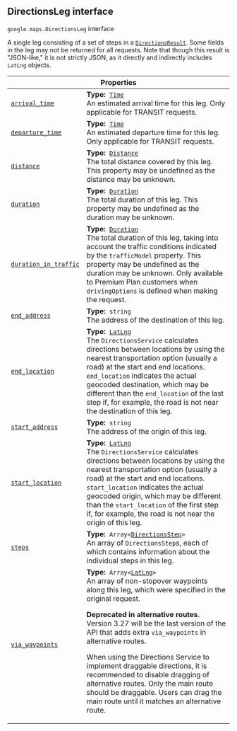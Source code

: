 
<devsite-heading text=" DirectionsLeg interface" for="DirectionsLeg" level="h2" link="" toc="" back-to-top=""><h2 id="DirectionsLeg" is-upgraded="">DirectionsLeg interface </h2></devsite-heading>
<p>
<code translate="no" dir="ltr"><span itemprop="path">google.maps</span>.<span itemprop="name">DirectionsLeg</span></code>
interface
</p>
<p>A single leg consisting of a set of steps in a <code translate="no" dir="ltr"><a href="DirectionsResult.md">DirectionsResult</a></code>. Some fields in the leg may not be returned for all requests. Note that though this result is "JSON-like," it is not strictly JSON, as it directly and indirectly includes <code translate="no" dir="ltr">LatLng</code> objects.</p>
<div class="devsite-table-wrapper"><table class="properties responsive" summary="interface DirectionsLeg - Properties">
<thead>
<tr><th colspan="2">Properties</th>
</tr></thead>
<tbody>
<tr id="DirectionsLeg.arrival_time">
<td itemprop="property"><code translate="no" dir="ltr"><a class="secret-link" href="#DirectionsLeg.arrival_time"><span>arrival_time</span></a></code></td>
<td><div><strong>Type:</strong>&nbsp; <code translate="no" dir="ltr"><a href="Time.md">Time</a></code></div>
<div class="desc">An estimated arrival time for this leg. Only applicable for TRANSIT requests.</div></td>
</tr>
<tr id="DirectionsLeg.departure_time">
<td itemprop="property"><code translate="no" dir="ltr"><a class="secret-link" href="#DirectionsLeg.departure_time"><span>departure_time</span></a></code></td>
<td><div><strong>Type:</strong>&nbsp; <code translate="no" dir="ltr"><a href="Time.md">Time</a></code></div>
<div class="desc">An estimated departure time for this leg. Only applicable for TRANSIT requests.</div></td>
</tr>
<tr id="DirectionsLeg.distance">
<td itemprop="property"><code translate="no" dir="ltr"><a class="secret-link" href="#DirectionsLeg.distance"><span>distance</span></a></code></td>
<td><div><strong>Type:</strong>&nbsp; <code translate="no" dir="ltr"><a href="Distance.md">Distance</a></code></div>
<div class="desc">The total distance covered by this leg. This property may be undefined as the distance may be unknown.</div></td>
</tr>
<tr id="DirectionsLeg.duration">
<td itemprop="property"><code translate="no" dir="ltr"><a class="secret-link" href="#DirectionsLeg.duration"><span>duration</span></a></code></td>
<td><div><strong>Type:</strong>&nbsp; <code translate="no" dir="ltr"><a href="Duration.md">Duration</a></code></div>
<div class="desc">The total duration of this leg. This property may be undefined as the duration may be unknown.</div></td>
</tr>
<tr id="DirectionsLeg.duration_in_traffic">
<td itemprop="property"><code translate="no" dir="ltr"><a class="secret-link" href="#DirectionsLeg.duration_in_traffic"><span>duration_in_traffic</span></a></code></td>
<td><div><strong>Type:</strong>&nbsp; <code translate="no" dir="ltr"><a href="Duration.md">Duration</a></code></div>
<div class="desc">The total duration of this leg, taking into account the traffic conditions indicated by the <code translate="no" dir="ltr">trafficModel</code> property. This property may be undefined as the duration may be unknown. Only available to Premium Plan customers when <code translate="no" dir="ltr">drivingOptions</code> is defined when making the request.</div></td>
</tr>
<tr id="DirectionsLeg.end_address">
<td itemprop="property"><code translate="no" dir="ltr"><a class="secret-link" href="#DirectionsLeg.end_address"><span>end_address</span></a></code></td>
<td><div><strong>Type:</strong>&nbsp; <code translate="no" dir="ltr">string</code></div>
<div class="desc">The address of the destination of this leg.</div></td>
</tr>
<tr id="DirectionsLeg.end_location">
<td itemprop="property"><code translate="no" dir="ltr"><a class="secret-link" href="#DirectionsLeg.end_location"><span>end_location</span></a></code></td>
<td><div><strong>Type:</strong>&nbsp; <code translate="no" dir="ltr"><a href="LatLng.md">LatLng</a></code></div>
<div class="desc">The <code translate="no" dir="ltr">DirectionsService</code> calculates directions between locations by using the nearest transportation option (usually a road) at the start and end locations. <code translate="no" dir="ltr">end_location</code> indicates the actual geocoded destination, which may be different than the <code translate="no" dir="ltr">end_location</code> of the last step if, for example, the road is not near the destination of this leg.</div></td>
</tr>
<tr id="DirectionsLeg.start_address">
<td itemprop="property"><code translate="no" dir="ltr"><a class="secret-link" href="#DirectionsLeg.start_address"><span>start_address</span></a></code></td>
<td><div><strong>Type:</strong>&nbsp; <code translate="no" dir="ltr">string</code></div>
<div class="desc">The address of the origin of this leg.</div></td>
</tr>
<tr id="DirectionsLeg.start_location">
<td itemprop="property"><code translate="no" dir="ltr"><a class="secret-link" href="#DirectionsLeg.start_location"><span>start_location</span></a></code></td>
<td><div><strong>Type:</strong>&nbsp; <code translate="no" dir="ltr"><a href="LatLng.md">LatLng</a></code></div>
<div class="desc">The <code translate="no" dir="ltr">DirectionsService</code> calculates directions between locations by using the nearest transportation option (usually a road) at the start and end locations. <code translate="no" dir="ltr">start_location</code> indicates the actual geocoded origin, which may be different than the <code translate="no" dir="ltr">start_location</code> of the first step if, for example, the road is not near the origin of this leg.</div></td>
</tr>
<tr id="DirectionsLeg.steps">
<td itemprop="property"><code translate="no" dir="ltr"><a class="secret-link" href="#DirectionsLeg.steps"><span>steps</span></a></code></td>
<td><div><strong>Type:</strong>&nbsp; <code translate="no" dir="ltr">Array&lt;<a href="DirectionsStep.md">DirectionsStep</a>&gt;</code></div>
<div class="desc">An array of <code translate="no" dir="ltr">DirectionsStep</code>s, each of which contains information about the individual steps in this leg.</div></td>
</tr>
<tr id="DirectionsLeg.via_waypoints">
<td itemprop="property"><code translate="no" dir="ltr"><a class="secret-link" href="#DirectionsLeg.via_waypoints"><span>via_waypoints</span></a></code></td>
<td><div><strong>Type:</strong>&nbsp; <code translate="no" dir="ltr">Array&lt;<a href="LatLng.md">LatLng</a>&gt;</code></div>
<div class="desc">An array of non-stopover waypoints along this leg, which were specified in the original request. <p> <strong>Deprecated in alternative routes</strong>. Version 3.27 will be the last version of the API that adds extra <code translate="no" dir="ltr">via_waypoints</code> in alternative routes. </p><p> When using the Directions Service to implement draggable directions, it is recommended to disable dragging of alternative routes. Only the main route should be draggable. Users can drag the main route until it matches an alternative route.</p></div></td>
</tr>
</tbody>
</table></div>
<script src="replace_links.js"></script>
